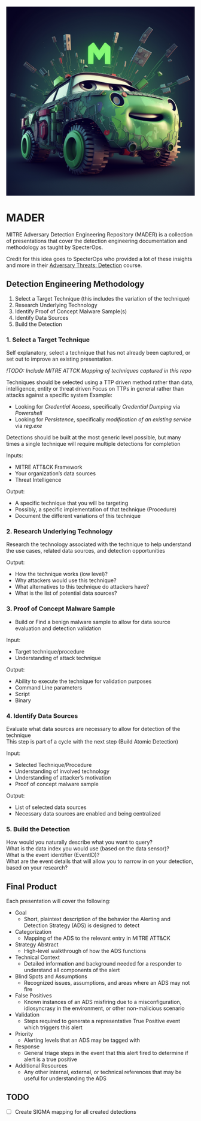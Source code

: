![](mader_logo.png)
# MADER
MITRE Adversary Detection Engineering Repository (MADER) is a collection of presentations that cover the detection engineering documentation and methodology as taught by SpecterOps.

Credit for this idea goes to SpecterOps who provided a lot of these insights and more in their [Adversary Threats: Detection](https://specterops.io/training/adversary-tactics-detection/) course.

## Detection Engineering Methodology
1. Select a Target Technique (this includes the variation of the technique)
2. Research Underlying Technology
3. Identify Proof of Concept Malware Sample(s)
4. Identify Data Sources
5. Build the Detection

### 1. Select a Target Technique
Self explanatory, select a technique that has not already been captured, or set out to improve an existing presentation.

*!TODO: Include MITRE ATTCK Mapping of techniques captured in this repo*

Techniques should be selected using a TTP driven method rather than data, intelligence, entity or threat driven
Focus on TTPs in general rather than attacks against a specific system
Example:
- Looking for *Credential Access*, specifically *Credential Dumping* via *Powershell*
- Looking for *Persistence*, specifically *modification of an existing service* via *reg.exe*

Detections should be built at the most generic level possible, but many times a single technique will require multiple detections for completion

Inputs:
- MITRE ATT&CK Framework
- Your organization’s data sources
- Threat Intelligence

Output:
- A specific technique that you will be targeting
- Possibly, a specific implementation of that technique (Procedure)
- Document the different variations of this technique

### 2. Research Underlying Technology
Research the technology associated with the technique to help understand the use cases, related data sources, and detection opportunities

Output:
- How the technique works (low level)?
- Why attackers would use this technique?
- What alternatives to this technique do attackers have?
- What is the list of potential data sources?

### 3. Proof of Concept Malware Sample
- Build or Find a benign malware sample to allow for data source evaluation and detection validation

Input:
- Target technique/procedure
- Understanding of attack technique

Output:
- Ability to execute the technique for validation purposes
- Command Line parameters
- Script
- Binary

### 4. Identify Data Sources
Evaluate what data sources are necessary to allow for detection of the technique  
This step is part of a cycle with the next step (Build Atomic Detection)

Input:
- Selected Technique/Procedure
- Understanding of involved technology
- Understanding of attacker’s motivation
- Proof of concept malware sample

Output:
- List of selected data sources
- Necessary data sources are enabled and being centralized

### 5. Build the Detection
How would you naturally describe what you want to query?  
What is the data index you would use (based on the data sensor)?  
What is the event identifier (EventID)?  
What are the event details that will allow you to narrow in on your detection, based on your research?  

## Final Product
Each presentation will cover the following:
- Goal
  - Short, plaintext description of the behavior the Alerting and Detection Strategy (ADS) is designed to detect
- Categorization
  - Mapping of the ADS to the relevant entry in MITRE ATT&CK
- Strategy Abstract
  - High-level walkthrough of how the ADS functions
- Technical Context
  - Detailed information and background needed for a responder to understand all components of the alert
- Blind Spots and Assumptions
  - Recognized issues, assumptions, and areas where an ADS may not fire
- False Positives
  - Known instances of an ADS misfiring due to a misconfiguration, idiosyncrasy in the environment, or other non-malicious scenario
- Validation
  - Steps required to generate a representative True Positive event which triggers this alert
- Priority
  - Alerting levels that an ADS may be tagged with
- Response
  - General triage steps in the event that this alert fired to determine if alert is a true positive
- Additional Resources
  - Any other internal, external, or technical references that may be useful for understanding the ADS

## TODO
- [ ] Create SIGMA mapping for all created detections